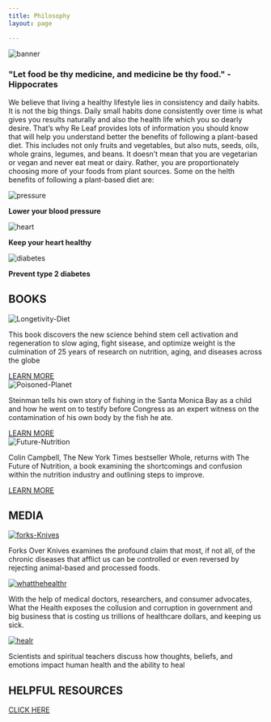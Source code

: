 ```yaml
---
title: Philosophy 
layout: page

---
```


<main>

<div class="banner">
<img src="/images/banner.jpg" alt="banner">
 <h3> <b>"Let food be thy medicine, and medicine be thy food." - Hippocrates</h3> </b>
</div>

<div class="philosophy">

<p>We believe that living a healthy lifestyle lies in consistency and daily habits. It is not the big things. Daily small habits done consistently over time is what gives you results naturally and also the health life which you so dearly desire. That’s why Re Leaf provides lots of   information you should know that will help you understand better the benefits of following a plant-based diet. This includes not only fruits and vegetables, but also nuts, seeds, oils, whole grains, legumes, and beans. It doesn’t mean that you are vegetarian or vegan and never eat meat or dairy. Rather, you are proportionately choosing more of your foods from plant sources. Some on the  helth benefits of following a plant-based diet are:
</p>
 
<div class = "icons">
  <div class="pressure"><img src="/images/pressure.svg" alt="pressure"> <p><b>Lower your blood pressure</p> </b> </div>
    <div class="heart">  <img src="/images/heart.svg" alt="heart"> <p> <b>Keep your heart healthy </p> </b> </div>
    <div class="diabetes"><img src="/images/diabetes.svg" alt="diabetes"> <p> <b> Prevent type 2 diabetes</p> </b> </div>
</div>
</div>


<div class= "books">
<div class= "text-center">
<h2 class= <h2> BOOKS </h2>
</div>
<div class = "description">
<div class="longetivity"><img src="/images/Longetivity.png" alt="Longetivity-Diet"><p>This book discovers the new science behind stem cell activation and regeneration to slow aging, fight sisease, and optimize weight is the culmination of 25 years of research on nutrition, aging, and diseases across the globe</p>
<a href="https://www.valterlongo.com/the-longevity-diet/" target="-blank" class="btn">LEARN MORE</a>
</div>

  <div class="planet">  <img src="/images/planet.png" alt="Poisoned-Planet"><p>Steinman tells his own story of fishing in the Santa Monica Bay as a child and how he went on to testify before Congress as an expert witness on the contamination of his own body by the fish he ate.</p>
  <a href="https://www.amazon.com/Diet-Poisoned-Planet-Twenty-first-Century/dp/1560259221" target="-blank" class="btn">LEARN MORE</a>
  </div>

 <div class="future"><img src="/images/future.png" alt="Future-Nutrition"><p>Colin Campbell, The New York Times bestseller Whole, returns with The Future of Nutrition, a book examining the shortcomings and confusion within the nutrition industry and outlining steps to improve.</p>
<a href="https://www.amazon.com/Future-Nutrition-Insiders-Science-Getting/dp/1950665704" target="-blank" class="btn">LEARN MORE</a> 
 </div>

</div>



<div class="media">
<div class="text-center">
<h2 class= <h2> MEDIA </h2>
</div>
<div class ="description">
<div class="forks-knives"><a href="https://youtu.be/mZGs0XsS_lI" target="-blank" ><img src="/images/Forks%20and%20knives.png"  alt="forks-Knives"> </a>
<p>Forks Over Knives examines the profound claim that most, if not all, of the chronic diseases that afflict us can be controlled or even reversed by rejecting animal-based and processed foods.</p></div>
<div class="whatthehealth"> <a href="https://vimeo.com/ondemand/whatthehealth" target="-blank" > <img src="/images/whatthehealth.png" alt="whatthehealthr"> </a>
<p>With the help of medical doctors, researchers, and consumer advocates, What the Health exposes the collusion and corruption in government and big business that is costing us trillions of healthcare dollars, and keeping us sick.</p></div>

<div class="heal"> <a href="https://www.imdb.com/video/vi1534834969?playlistId=tt5239942&ref_=tt_ov_vi" target="-blank" > <img src="/images/heal.png" alt="healr"> </a>
<p>Scientists and spiritual teachers discuss how thoughts, beliefs, and emotions impact human health and the ability to heal</p></div>
</div>
</div>

<div class="resources">
<div class="text-center">
<h2 class= <h2> HELPFUL RESOURCES </h2>
<a href="https://www.amazon.com/Diet-Poisoned-Planet-Twenty-first-Century/dp/1560259221" target="-blank" class="btn">CLICK HERE</a>
</div>
</div>
</main>
